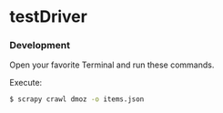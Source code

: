 # testDriver
### Development


Open your favorite Terminal and run these commands.

Execute:
```sh
$ scrapy crawl dmoz -o items.json
```